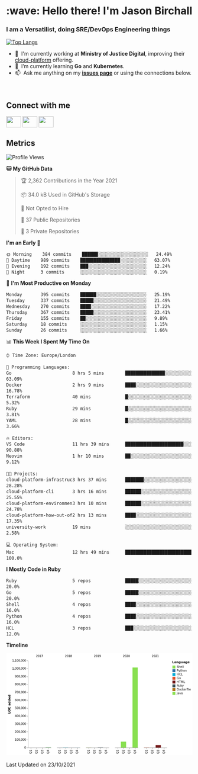 <h1 align="left" id="jason-title">:wave: Hello there! I'm Jason Birchall</h1>
<h3 align="left">I am a Versatilist, doing SRE/DevOps Engineering things</h3>

[![Top Langs](https://github-readme-stats.vercel.app/api?username=jasonBirchall&show_icons=true&count_private=true&include_all_commits=true&theme=gruvbox)](https://github.com/anuraghazra/github-readme-stats)

- :office: &nbsp;I'm currently working at **Ministry of Justice Digital**, improving their [cloud-platform](https://github.com/ministryofjustice/cloud-platform) offering.
- :seedling: &nbsp;I’m currently learning **Go** and **Kubernetes**.
- :mailbox: &nbsp;Ask me anything on my **[issues page]** or using the connections below.


<br>

<h2>Connect with me</h2>
<p>
<a href="https://twitter.com/jsonBirchall" target="blank"><img align="center" src="https://cdn.jsdelivr.net/npm/simple-icons@3.0.1/icons/twitter.svg" alt="" height="30" width="40" /></a>
<a href="https://keybase.io/json0" target="blank"><img align="center" src="https://cdn.jsdelivr.net/npm/simple-icons@3.0.1/icons/keybase.svg" alt="" height="30" width="40" /></a>
<a href="https://www.reddit.com/user/kakorate" target="blank"><img align="center" src="https://cdn.jsdelivr.net/npm/simple-icons@3.0.1/icons/reddit.svg" alt="" height="30" width="40" /></a>
</p>

<h2>Metrics</h2>

<!--START_SECTION:waka-->
![Profile Views](http://img.shields.io/badge/Profile%20Views-0-blue)

**🐱 My GitHub Data** 

> 🏆 2,362 Contributions in the Year 2021
 > 
> 📦 34.0 kB Used in GitHub's Storage 
 > 
> 🚫 Not Opted to Hire
 > 
> 📜 37 Public Repositories 
 > 
> 🔑 3 Private Repositories  
 > 
**I'm an Early 🐤** 

```text
🌞 Morning    384 commits    ██████░░░░░░░░░░░░░░░░░░░   24.49% 
🌆 Daytime    989 commits    ███████████████░░░░░░░░░░   63.07% 
🌃 Evening    192 commits    ███░░░░░░░░░░░░░░░░░░░░░░   12.24% 
🌙 Night      3 commits      ░░░░░░░░░░░░░░░░░░░░░░░░░   0.19%

```
📅 **I'm Most Productive on Monday** 

```text
Monday       395 commits    ██████░░░░░░░░░░░░░░░░░░░   25.19% 
Tuesday      337 commits    █████░░░░░░░░░░░░░░░░░░░░   21.49% 
Wednesday    270 commits    ████░░░░░░░░░░░░░░░░░░░░░   17.22% 
Thursday     367 commits    █████░░░░░░░░░░░░░░░░░░░░   23.41% 
Friday       155 commits    ██░░░░░░░░░░░░░░░░░░░░░░░   9.89% 
Saturday     18 commits     ░░░░░░░░░░░░░░░░░░░░░░░░░   1.15% 
Sunday       26 commits     ░░░░░░░░░░░░░░░░░░░░░░░░░   1.66%

```


📊 **This Week I Spent My Time On** 

```text
⌚︎ Time Zone: Europe/London

💬 Programming Languages: 
Go                       8 hrs 5 mins        ███████████████░░░░░░░░░░   63.09% 
Docker                   2 hrs 9 mins        ████░░░░░░░░░░░░░░░░░░░░░   16.78% 
Terraform                40 mins             █░░░░░░░░░░░░░░░░░░░░░░░░   5.32% 
Ruby                     29 mins             █░░░░░░░░░░░░░░░░░░░░░░░░   3.81% 
YAML                     28 mins             █░░░░░░░░░░░░░░░░░░░░░░░░   3.66%

🔥 Editors: 
VS Code                  11 hrs 39 mins      ██████████████████████░░░   90.88% 
Neovim                   1 hr 10 mins        ██░░░░░░░░░░░░░░░░░░░░░░░   9.12%

🐱‍💻 Projects: 
cloud-platform-infrastruc3 hrs 37 mins       ███████░░░░░░░░░░░░░░░░░░   28.28% 
cloud-platform-cli       3 hrs 16 mins       ██████░░░░░░░░░░░░░░░░░░░   25.55% 
cloud-platform-environmen3 hrs 10 mins       ██████░░░░░░░░░░░░░░░░░░░   24.78% 
cloud-platform-how-out-of2 hrs 13 mins       ████░░░░░░░░░░░░░░░░░░░░░   17.35% 
university-work          19 mins             ░░░░░░░░░░░░░░░░░░░░░░░░░   2.58%

💻 Operating System: 
Mac                      12 hrs 49 mins      █████████████████████████   100.0%

```

**I Mostly Code in Ruby** 

```text
Ruby                     5 repos             █████░░░░░░░░░░░░░░░░░░░░   20.0% 
Go                       5 repos             █████░░░░░░░░░░░░░░░░░░░░   20.0% 
Shell                    4 repos             ████░░░░░░░░░░░░░░░░░░░░░   16.0% 
Python                   4 repos             ████░░░░░░░░░░░░░░░░░░░░░   16.0% 
HCL                      3 repos             ███░░░░░░░░░░░░░░░░░░░░░░   12.0%

```


**Timeline**

![Chart not found](https://raw.githubusercontent.com/jasonBirchall/jasonBirchall/main/charts/bar_graph.png) 


 Last Updated on 23/10/2021
<!--END_SECTION:waka-->

<!-- links -->

[issues page]: https://github.com/jasonBirchall/jasonBirchall/issues "jasonBirchall/issues"
